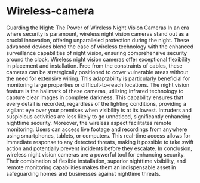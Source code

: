 # Wireless-camera
Guarding the Night: The Power of Wireless Night Vision Cameras
In an era where security is paramount, wireless night vision cameras stand out as a crucial innovation, offering unparalleled protection during the night. These advanced devices blend the ease of wireless technology with the enhanced surveillance capabilities of night vision, ensuring comprehensive security around the clock.
Wireless night vision cameras offer exceptional flexibility in placement and installation. Free from the constraints of cables, these cameras can be strategically positioned to cover vulnerable areas without the need for extensive wiring. This adaptability is particularly beneficial for monitoring large properties or difficult-to-reach locations.
The night vision feature is the hallmark of these cameras, utilizing infrared technology to capture clear images in complete darkness. This capability ensures that every detail is recorded, regardless of the lighting conditions, providing a vigilant eye over your premises when visibility is at its lowest. Intruders and suspicious activities are less likely to go unnoticed, significantly enhancing nighttime security.
Moreover, the wireless aspect facilitates remote monitoring. Users can access live footage and recordings from anywhere using smartphones, tablets, or computers. This real-time access allows for immediate response to any detected threats, making it possible to take swift action and potentially prevent incidents before they escalate.
In conclusion, wireless night vision cameras are a powerful tool for enhancing security. Their combination of flexible installation, superior nighttime visibility, and remote monitoring capabilities makes them an indispensable asset in safeguarding homes and businesses against nighttime threats.

